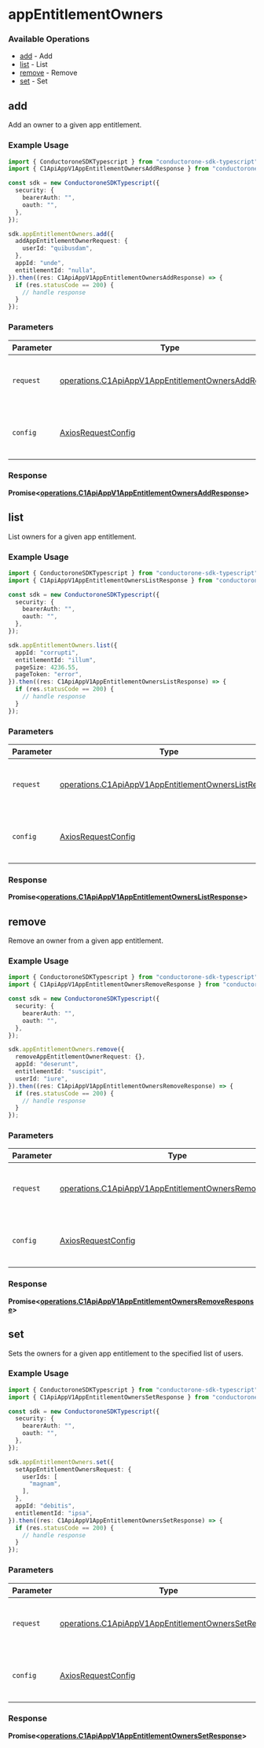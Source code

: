 # appEntitlementOwners

### Available Operations

* [add](#add) - Add
* [list](#list) - List
* [remove](#remove) - Remove
* [set](#set) - Set

## add

Add an owner to a given app entitlement.

### Example Usage

```typescript
import { ConductoroneSDKTypescript } from "conductorone-sdk-typescript";
import { C1ApiAppV1AppEntitlementOwnersAddResponse } from "conductorone-sdk-typescript/dist/sdk/models/operations";

const sdk = new ConductoroneSDKTypescript({
  security: {
    bearerAuth: "",
    oauth: "",
  },
});

sdk.appEntitlementOwners.add({
  addAppEntitlementOwnerRequest: {
    userId: "quibusdam",
  },
  appId: "unde",
  entitlementId: "nulla",
}).then((res: C1ApiAppV1AppEntitlementOwnersAddResponse) => {
  if (res.statusCode == 200) {
    // handle response
  }
});
```

### Parameters

| Parameter                                                                                                                  | Type                                                                                                                       | Required                                                                                                                   | Description                                                                                                                |
| -------------------------------------------------------------------------------------------------------------------------- | -------------------------------------------------------------------------------------------------------------------------- | -------------------------------------------------------------------------------------------------------------------------- | -------------------------------------------------------------------------------------------------------------------------- |
| `request`                                                                                                                  | [operations.C1ApiAppV1AppEntitlementOwnersAddRequest](../../models/operations/c1apiappv1appentitlementownersaddrequest.md) | :heavy_check_mark:                                                                                                         | The request object to use for the request.                                                                                 |
| `config`                                                                                                                   | [AxiosRequestConfig](https://axios-http.com/docs/req_config)                                                               | :heavy_minus_sign:                                                                                                         | Available config options for making requests.                                                                              |


### Response

**Promise<[operations.C1ApiAppV1AppEntitlementOwnersAddResponse](../../models/operations/c1apiappv1appentitlementownersaddresponse.md)>**


## list

List owners for a given app entitlement.

### Example Usage

```typescript
import { ConductoroneSDKTypescript } from "conductorone-sdk-typescript";
import { C1ApiAppV1AppEntitlementOwnersListResponse } from "conductorone-sdk-typescript/dist/sdk/models/operations";

const sdk = new ConductoroneSDKTypescript({
  security: {
    bearerAuth: "",
    oauth: "",
  },
});

sdk.appEntitlementOwners.list({
  appId: "corrupti",
  entitlementId: "illum",
  pageSize: 4236.55,
  pageToken: "error",
}).then((res: C1ApiAppV1AppEntitlementOwnersListResponse) => {
  if (res.statusCode == 200) {
    // handle response
  }
});
```

### Parameters

| Parameter                                                                                                                    | Type                                                                                                                         | Required                                                                                                                     | Description                                                                                                                  |
| ---------------------------------------------------------------------------------------------------------------------------- | ---------------------------------------------------------------------------------------------------------------------------- | ---------------------------------------------------------------------------------------------------------------------------- | ---------------------------------------------------------------------------------------------------------------------------- |
| `request`                                                                                                                    | [operations.C1ApiAppV1AppEntitlementOwnersListRequest](../../models/operations/c1apiappv1appentitlementownerslistrequest.md) | :heavy_check_mark:                                                                                                           | The request object to use for the request.                                                                                   |
| `config`                                                                                                                     | [AxiosRequestConfig](https://axios-http.com/docs/req_config)                                                                 | :heavy_minus_sign:                                                                                                           | Available config options for making requests.                                                                                |


### Response

**Promise<[operations.C1ApiAppV1AppEntitlementOwnersListResponse](../../models/operations/c1apiappv1appentitlementownerslistresponse.md)>**


## remove

Remove an owner from a given app entitlement.

### Example Usage

```typescript
import { ConductoroneSDKTypescript } from "conductorone-sdk-typescript";
import { C1ApiAppV1AppEntitlementOwnersRemoveResponse } from "conductorone-sdk-typescript/dist/sdk/models/operations";

const sdk = new ConductoroneSDKTypescript({
  security: {
    bearerAuth: "",
    oauth: "",
  },
});

sdk.appEntitlementOwners.remove({
  removeAppEntitlementOwnerRequest: {},
  appId: "deserunt",
  entitlementId: "suscipit",
  userId: "iure",
}).then((res: C1ApiAppV1AppEntitlementOwnersRemoveResponse) => {
  if (res.statusCode == 200) {
    // handle response
  }
});
```

### Parameters

| Parameter                                                                                                                        | Type                                                                                                                             | Required                                                                                                                         | Description                                                                                                                      |
| -------------------------------------------------------------------------------------------------------------------------------- | -------------------------------------------------------------------------------------------------------------------------------- | -------------------------------------------------------------------------------------------------------------------------------- | -------------------------------------------------------------------------------------------------------------------------------- |
| `request`                                                                                                                        | [operations.C1ApiAppV1AppEntitlementOwnersRemoveRequest](../../models/operations/c1apiappv1appentitlementownersremoverequest.md) | :heavy_check_mark:                                                                                                               | The request object to use for the request.                                                                                       |
| `config`                                                                                                                         | [AxiosRequestConfig](https://axios-http.com/docs/req_config)                                                                     | :heavy_minus_sign:                                                                                                               | Available config options for making requests.                                                                                    |


### Response

**Promise<[operations.C1ApiAppV1AppEntitlementOwnersRemoveResponse](../../models/operations/c1apiappv1appentitlementownersremoveresponse.md)>**


## set

Sets the owners for a given app entitlement to the specified list of users.

### Example Usage

```typescript
import { ConductoroneSDKTypescript } from "conductorone-sdk-typescript";
import { C1ApiAppV1AppEntitlementOwnersSetResponse } from "conductorone-sdk-typescript/dist/sdk/models/operations";

const sdk = new ConductoroneSDKTypescript({
  security: {
    bearerAuth: "",
    oauth: "",
  },
});

sdk.appEntitlementOwners.set({
  setAppEntitlementOwnersRequest: {
    userIds: [
      "magnam",
    ],
  },
  appId: "debitis",
  entitlementId: "ipsa",
}).then((res: C1ApiAppV1AppEntitlementOwnersSetResponse) => {
  if (res.statusCode == 200) {
    // handle response
  }
});
```

### Parameters

| Parameter                                                                                                                  | Type                                                                                                                       | Required                                                                                                                   | Description                                                                                                                |
| -------------------------------------------------------------------------------------------------------------------------- | -------------------------------------------------------------------------------------------------------------------------- | -------------------------------------------------------------------------------------------------------------------------- | -------------------------------------------------------------------------------------------------------------------------- |
| `request`                                                                                                                  | [operations.C1ApiAppV1AppEntitlementOwnersSetRequest](../../models/operations/c1apiappv1appentitlementownerssetrequest.md) | :heavy_check_mark:                                                                                                         | The request object to use for the request.                                                                                 |
| `config`                                                                                                                   | [AxiosRequestConfig](https://axios-http.com/docs/req_config)                                                               | :heavy_minus_sign:                                                                                                         | Available config options for making requests.                                                                              |


### Response

**Promise<[operations.C1ApiAppV1AppEntitlementOwnersSetResponse](../../models/operations/c1apiappv1appentitlementownerssetresponse.md)>**

